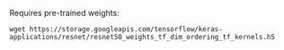 Requires pre-trained weights:

    wget https://storage.googleapis.com/tensorflow/keras-applications/resnet/resnet50_weights_tf_dim_ordering_tf_kernels.h5

